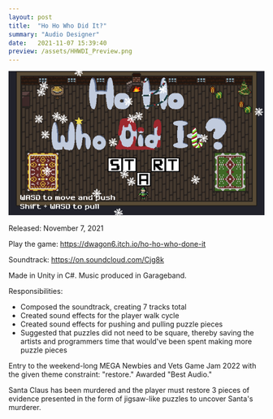 ```yaml
---
layout: post
title:  "Ho Ho Who Did It?"
summary: "Audio Designer"
date:   2021-11-07 15:39:40
preview: /assets/HHWDI_Preview.png
---
```


![Picture 1](/assets/HHWDI_Full.png)

Released: November 7, 2021

  
  

Play the game: https://dwagon6.itch.io/ho-ho-who-done-it

Soundtrack: https://on.soundcloud.com/Cjg8k

Made in Unity in C#.
Music produced in Garageband.

  
  

Responsibilities:
- Composed the soundtrack, creating 7 tracks total
- Created sound effects for the player walk cycle
- Created sound effects for pushing and pulling puzzle pieces
- Suggested that puzzles did not need to be square, thereby saving the artists and programmers time that would've been spent making more puzzle pieces

  
  

Entry to the weekend-long MEGA Newbies and Vets Game Jam 2022 with the given theme constraint: "restore." Awarded "Best Audio."

Santa Claus has been murdered and the player must restore 3 pieces of evidence presented in the form of jigsaw-like puzzles to uncover Santa's murderer.
